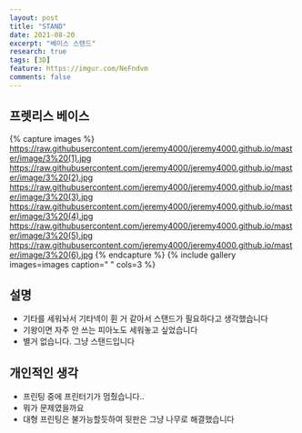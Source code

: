 ```yaml
---
layout: post
title: "STAND"
date: 2021-08-20
excerpt: "베이스 스탠드"
research: true
tags: [3D]
feature: https://imgur.com/NeFndvm
comments: false
---
```


## 프렛리스 베이스 
{% capture images %}
https://raw.githubusercontent.com/jeremy4000/jeremy4000.github.io/master/image/3%20(1).jpg
https://raw.githubusercontent.com/jeremy4000/jeremy4000.github.io/master/image/3%20(2).jpg
https://raw.githubusercontent.com/jeremy4000/jeremy4000.github.io/master/image/3%20(3).jpg
https://raw.githubusercontent.com/jeremy4000/jeremy4000.github.io/master/image/3%20(4).jpg
https://raw.githubusercontent.com/jeremy4000/jeremy4000.github.io/master/image/3%20(5).jpg
https://raw.githubusercontent.com/jeremy4000/jeremy4000.github.io/master/image/3%20(6).jpg
{% endcapture %}
{% include gallery images=images caption=" " cols=3 %}


## 설명
* 기타를 세워놔서 기타넥이 휜 거 같아서 스탠드가 필요하다고 생각했습니다
* 기왕이면 자주 안 쓰는 피아노도 세워놓고 싶었습니다
* 별거 없습니다. 그냥 스탠드입니다


## 개인적인 생각
* 프린팅 중에 프린터기가 멈췄습니다..
* 뭐가 문제였을까요
* 대형 프린팅은 불가능할듯하여 뒷판은 그냥 나무로 해결했습니다

